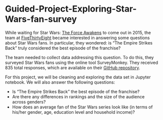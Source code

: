 # Guided-Project-Exploring-Star-Wars-fan-survey
While waiting for Star Wars: <a href="https://en.wikipedia.org/wiki/Star_Wars:_The_Force_Awakens">The Force Awakens</a> to come out in 2015, the team at <a href="">FiveThirtyEight</a> became interested in answering some questions about Star Wars fans. In particular, they wondered: is “The Empire Strikes Back” truly considered the best episode of the franchise?

The team needed to collect data addressing this question. To do this, they surveyed Star Wars fans using the online tool SurveyMonkey. They received 835 total responses, which are available on their <a href="https://github.com/fivethirtyeight/data/tree/master/star-wars-survey">GitHub repository</a>.

For this project, we will be cleaning and exploring the data set in Jupyter notebook. We will also answer the following questions:
- Is “The Empire Strikes Back” the best episode of the franchise?
- Are there any differences in rankings and the size of the audience across genders?
- How does an average fan of the Star Wars series look like (in terms of his/her gender, age, education level and household income)? 
